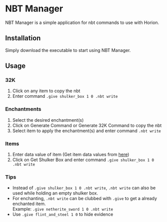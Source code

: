# NBT Manager

NBT Manager is a simple application for nbt commands to use with Horion.

## Installation

Simply download the executable to start using NBT Manager.

## Usage

### 32K

1. Click on any item to copy the nbt
2. Enter command ```.give shulker_box 1 0 .nbt write```

### Enchantments

1. Select the desired enchantment(s)
2. Click on Generate Command or Generate 32K Command to copy the nbt
3. Select item to apply the enchantment(s) and enter command ```.nbt write```

### Items

1. Enter data value of item (Get item data values from [here](https://minecraft.gamepedia.com/Bedrock_Edition_data_values))
2. Click on Get Shulker Box and enter command ```.give shulker_box 1 0 .nbt write```

### Tips

* Instead of ```.give shulker_box 1 0 .nbt write```, ```.nbt write``` can also be used while holding an empty shulker box.
* For enchanting, ```.nbt write``` can be clubbed with ```.give``` to get a already enchanted item.<br />Example: ```.give netherite_sword 1 0 .nbt write```
* Use ```.give flint_and_steel 1 0``` to hide evidence
